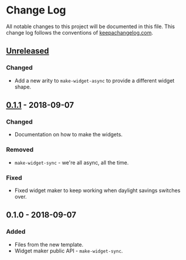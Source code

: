# Change Log
All notable changes to this project will be documented in this file. This change log follows the conventions of [keepachangelog.com](http://keepachangelog.com/).

## [Unreleased]
### Changed
- Add a new arity to `make-widget-async` to provide a different widget shape.

## [0.1.1] - 2018-09-07
### Changed
- Documentation on how to make the widgets.

### Removed
- `make-widget-sync` - we're all async, all the time.

### Fixed
- Fixed widget maker to keep working when daylight savings switches over.

## 0.1.0 - 2018-09-07
### Added
- Files from the new template.
- Widget maker public API - `make-widget-sync`.

[Unreleased]: https://github.com/your-name/ch1/compare/0.1.1...HEAD
[0.1.1]: https://github.com/your-name/ch1/compare/0.1.0...0.1.1
